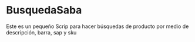 # BusquedaSaba
Este es un pequeño Scrip para hacer búsquedas de producto por medio de descripción, barra, sap y sku
